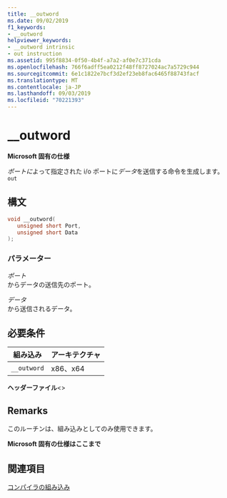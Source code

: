 ```yaml
---
title: __outword
ms.date: 09/02/2019
f1_keywords:
- __outword
helpviewer_keywords:
- __outword intrinsic
- out instruction
ms.assetid: 995f8834-0f50-4b4f-a7a2-af0e7c371cda
ms.openlocfilehash: 766f6adff5ea0212f48ff8727024ac7a5729c944
ms.sourcegitcommit: 6e1c1822e7bcf3d2ef23eb8fac6465f88743facf
ms.translationtype: MT
ms.contentlocale: ja-JP
ms.lasthandoff: 09/03/2019
ms.locfileid: "70221393"
---
```

# <a name="__outword"></a>__outword

**Microsoft 固有の仕様**

*ポートに*よって指定された i/o ポートに*データ*を送信する命令を生成します。`out`

## <a name="syntax"></a>構文

```C
void __outword(
   unsigned short Port,
   unsigned short Data
);
```

### <a name="parameters"></a>パラメーター

*ポート*\
からデータの送信先のポート。

*データ*\
から送信されるデータ。

## <a name="requirements"></a>必要条件

|組み込み|アーキテクチャ|
|---------------|------------------|
|`__outword`|x86、x64|

**ヘッダーファイル**\<>

## <a name="remarks"></a>Remarks

このルーチンは、組み込みとしてのみ使用できます。

**Microsoft 固有の仕様はここまで**

## <a name="see-also"></a>関連項目

[コンパイラの組み込み](../intrinsics/compiler-intrinsics.md)
